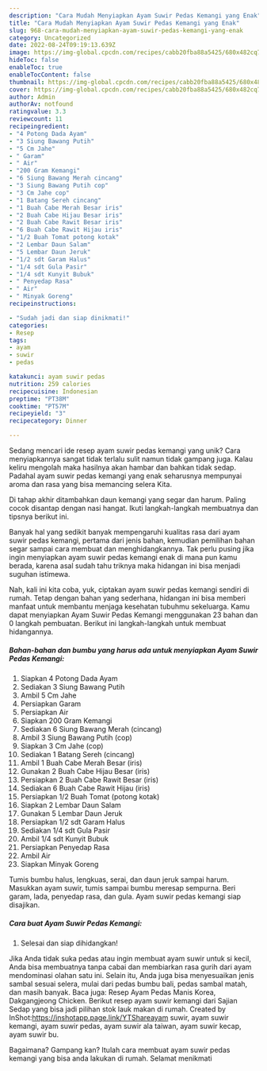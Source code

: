 ```yaml
---
description: "Cara Mudah Menyiapkan Ayam Suwir Pedas Kemangi yang Enak"
title: "Cara Mudah Menyiapkan Ayam Suwir Pedas Kemangi yang Enak"
slug: 968-cara-mudah-menyiapkan-ayam-suwir-pedas-kemangi-yang-enak
category: Uncategorized
date: 2022-08-24T09:19:13.639Z
image: https://img-global.cpcdn.com/recipes/cabb20fba88a5425/680x482cq70/ayam-suwir-pedas-kemangi-foto-resep-utama.jpg
hideToc: false
enableToc: true
enableTocContent: false
thumbnail: https://img-global.cpcdn.com/recipes/cabb20fba88a5425/680x482cq70/ayam-suwir-pedas-kemangi-foto-resep-utama.jpg
cover: https://img-global.cpcdn.com/recipes/cabb20fba88a5425/680x482cq70/ayam-suwir-pedas-kemangi-foto-resep-utama.jpg
author: Admin
authorAv: notfound
ratingvalue: 3.3
reviewcount: 11
recipeingredient:
- "4 Potong Dada Ayam"
- "3 Siung Bawang Putih"
- "5 Cm Jahe"
- " Garam"
- " Air"
- "200 Gram Kemangi"
- "6 Siung Bawang Merah cincang"
- "3 Siung Bawang Putih cop"
- "3 Cm Jahe cop"
- "1 Batang Sereh cincang"
- "1 Buah Cabe Merah Besar iris"
- "2 Buah Cabe Hijau Besar iris"
- "2 Buah Cabe Rawit Besar iris"
- "6 Buah Cabe Rawit Hijau iris"
- "1/2 Buah Tomat potong kotak"
- "2 Lembar Daun Salam"
- "5 Lembar Daun Jeruk"
- "1/2 sdt Garam Halus"
- "1/4 sdt Gula Pasir"
- "1/4 sdt Kunyit Bubuk"
- " Penyedap Rasa"
- " Air"
- " Minyak Goreng"
recipeinstructions:

- "Sudah jadi dan siap dinikmati!"
categories:
- Resep
tags:
- ayam
- suwir
- pedas

katakunci: ayam suwir pedas 
nutrition: 259 calories
recipecuisine: Indonesian
preptime: "PT38M"
cooktime: "PT57M"
recipeyield: "3"
recipecategory: Dinner

---
```





Sedang mencari ide resep ayam suwir pedas kemangi yang unik? Cara menyiapkannya sangat tidak terlalu sulit namun tidak gampang juga. Kalau keliru mengolah maka hasilnya akan hambar dan bahkan tidak sedap. Padahal ayam suwir pedas kemangi yang enak seharusnya mempunyai aroma dan rasa yang bisa memancing selera Kita.





Di tahap akhir ditambahkan daun kemangi yang segar dan harum. Paling cocok disantap dengan nasi hangat. Ikuti langkah-langkah membuatnya dan tipsnya berikut ini.

Banyak hal yang sedikit banyak mempengaruhi kualitas rasa dari ayam suwir pedas kemangi, pertama dari jenis bahan, kemudian pemilihan bahan segar sampai cara membuat dan menghidangkannya. Tak perlu pusing jika ingin menyiapkan ayam suwir pedas kemangi enak di mana pun kamu berada, karena asal sudah tahu triknya maka hidangan ini bisa menjadi suguhan istimewa.






Nah, kali ini kita coba, yuk, ciptakan ayam suwir pedas kemangi sendiri di rumah. Tetap dengan bahan yang sederhana, hidangan ini bisa memberi manfaat untuk membantu menjaga kesehatan tubuhmu sekeluarga. Kamu dapat menyiapkan Ayam Suwir Pedas Kemangi menggunakan 23 bahan dan 0 langkah pembuatan. Berikut ini langkah-langkah untuk membuat hidangannya.

<!--inarticleads1-->

##### Bahan-bahan dan bumbu yang harus ada untuk menyiapkan Ayam Suwir Pedas Kemangi:

1. Siapkan 4 Potong Dada Ayam
1. Sediakan 3 Siung Bawang Putih
1. Ambil 5 Cm Jahe
1. Persiapkan  Garam
1. Persiapkan  Air
1. Siapkan 200 Gram Kemangi
1. Sediakan 6 Siung Bawang Merah (cincang)
1. Ambil 3 Siung Bawang Putih (cop)
1. Siapkan 3 Cm Jahe (cop)
1. Sediakan 1 Batang Sereh (cincang)
1. Ambil 1 Buah Cabe Merah Besar (iris)
1. Gunakan 2 Buah Cabe Hijau Besar (iris)
1. Persiapkan 2 Buah Cabe Rawit Besar (iris)
1. Sediakan 6 Buah Cabe Rawit Hijau (iris)
1. Persiapkan 1/2 Buah Tomat (potong kotak)
1. Siapkan 2 Lembar Daun Salam
1. Gunakan 5 Lembar Daun Jeruk
1. Persiapkan 1/2 sdt Garam Halus
1. Sediakan 1/4 sdt Gula Pasir
1. Ambil 1/4 sdt Kunyit Bubuk
1. Persiapkan  Penyedap Rasa
1. Ambil  Air
1. Siapkan  Minyak Goreng


Tumis bumbu halus, lengkuas, serai, dan daun jeruk sampai harum. Masukkan ayam suwir, tumis sampai bumbu meresap sempurna. Beri garam, lada, penyedap rasa, dan gula. Ayam suwir pedas kemangi siap disajikan. 

<!--inarticleads2-->

##### Cara buat Ayam Suwir Pedas Kemangi:


1. Selesai dan siap dihidangkan!

Jika Anda tidak suka pedas atau ingin membuat ayam suwir untuk si kecil, Anda bisa membuatnya tanpa cabai dan membiarkan rasa gurih dari ayam mendominasi olahan satu ini. Selain itu, Anda juga bisa menyesuaikan jenis sambal sesuai selera, mulai dari pedas bumbu bali, pedas sambal matah, dan masih banyak. Baca juga: Resep Ayam Pedas Manis Korea, Dakgangjeong Chicken. Berikut resep ayam suwir kemangi dari Sajian Sedap yang bisa jadi pilihan stok lauk makan di rumah. Created by InShot:https://inshotapp.page.link/YTShareayam suwir, ayam suwir kemangi, ayam suwir pedas, ayam suwir ala taiwan, ayam suwir kecap, ayam suwir bu. 

Bagaimana? Gampang kan? Itulah cara membuat ayam suwir pedas kemangi yang bisa anda lakukan di rumah. Selamat menikmati
